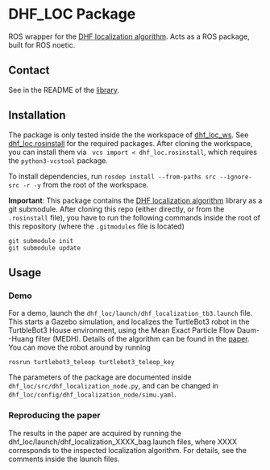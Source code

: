 # DHF_LOC Package
ROS wrapper for the [DHF localization algorithm](https://github.com/DomonkosCs/dhf-localization). Acts as a ROS package, built for ROS noetic.

## Contact
See in the README of the [library](https://github.com/DomonkosCs/dhf-localization).

## Installation

The package is only tested inside the the workspace of [dhf_loc_ws](https://github.com/DomonkosCs/dhf_loc_ws). See [dhf_loc.rosinstall](https://github.com/DomonkosCs/dhf_loc_ws/blob/main/src/dhf_loc.rosinstall) for the required packages. 
After cloning the workspace, you can install them via
` vcs import < dhf_loc.rosinstall`, which requires the `python3-vcstool` package.

To install dependencies, run `rosdep install --from-paths src --ignore-src -r -y` from the root of the workspace.

**Important**: This package contains the [DHF localization algorithm](https://github.com/DomonkosCs/dhf-localization) library as a git submodule. After cloning this repo (either directly, or from the `.rosinstall` file),
you have to run the following commands inside the root of this repository (where the `.gitmodules` file is located)
```
git submodule init
git submodule update
```

## Usage

### Demo
For a demo, launch the `dhf_loc/launch/dhf_localization_tb3.launch` file. This starts a Gazebo simulation, and localizes the TurtleBot3 robot in the TurtbleBot3 House environment, using the Mean Exact Particle Flow Daum--Huang filter (MEDH).
Details of the algorithm can be found in the [paper](https://github.com/DomonkosCs/dhf-localization/blob/main/paper.pdf). You can move the robot around by running
```
rosrun turtlebot3_teleop turtlebot3_teleop_key
```

The parameters of the package are documented inside `dhf_loc/src/dhf_localization_node.py`, and can be changed in `dhf_loc/config/dhf_localization_node/simu.yaml`.

### Reproducing the paper

The results in the paper are acquired by running the dhf_loc/launch/dhf_localization_XXXX_bag.launch files, where XXXX corresponds to the inspected localization algorithm. For details, see the comments inside the launch files.
